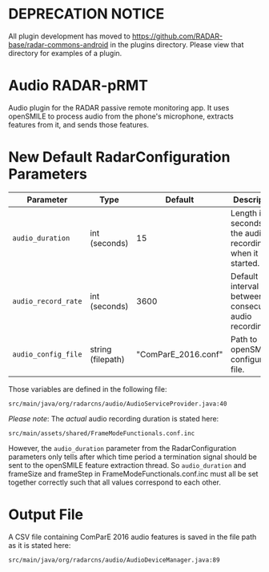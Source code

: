 # DEPRECATION NOTICE

All plugin development has moved to https://github.com/RADAR-base/radar-commons-android in the plugins directory. Please view that directory for examples of a plugin.

# Audio RADAR-pRMT

Audio plugin for the RADAR passive remote monitoring app. It uses openSMILE to process audio from
the phone's microphone, extracts features from it, and sends those features. 

# New Default RadarConfiguration Parameters #


| Parameter | Type | Default | Description |
| --------- | ---- | ------- | ----------- |
| `audio_duration` | int (seconds) | 15 | Length in seconds of the audio recording when it started.  |
| `audio_record_rate` | int (seconds) | 3600 | Default interval between two consecutive audio recordings.  |
| `audio_config_file` | string (filepath) | "ComParE_2016.conf" |  Path to openSMILE configuration file. |

Those variables are defined in the following file:

```
src/main/java/org/radarcns/audio/AudioServiceProvider.java:40
```

_Please note_:
The *actual* audio recording duration is stated here:

```
src/main/assets/shared/FrameModeFunctionals.conf.inc
```

However, the ```audio_duration``` parameter from the RadarConfiguration parameters only tells after
which time period a termination signal should be sent to the openSMILE feature extraction thread.
So ```audio_duration``` and frameSize and frameStep in FrameModeFunctionals.conf.inc must all be set
together correctly such that all values correspond to each other.


# Output File #

A CSV file containing ComParE 2016 audio features is saved in the file path as it is stated here:

```
src/main/java/org/radarcns/audio/AudioDeviceManager.java:89
```
